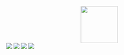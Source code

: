 

<html> 
  <head> 
   
  </head>
  <body>
    <div id="header" align="center" >
  <img src="https://media.giphy.com/media/M9gbBd9nbDrOTu1Mqx/giphy.gif" width="100"/>
</div>
    <div class="social">
      <img src="https://img.shields.io/badge/Facebook-1877F2?style=for-the-badge&logo=facebook&logoColor=white"/>
      <img src="https://img.shields.io/badge/Instagram-E4405F?style=for-the-badge&logo=instagram&logoColor=white"/>
      <img src="https://img.shields.io/badge/Gmail-D14836?style=for-the-badge&logo=gmail&logoColor=white"/>
      <img src="https://img.shields.io/badge/Twitter-1DA1F2?style=for-the-badge&logo=twitter&logoColor=white"/>
    </div>
  </body>
</html>
